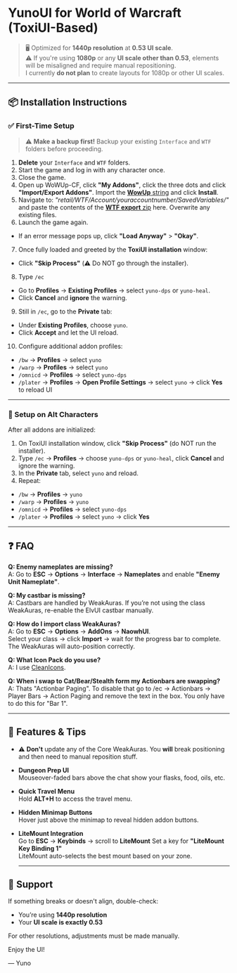 # YunoUI for World of Warcraft (ToxiUI-Based)

> 🖥️ Optimized for **1440p resolution** at **0.53 UI scale**.  
> ⚠️ If you're using **1080p** or any **UI scale other than 0.53**, elements will be misaligned and require manual repositioning.  
> I currently **do not plan** to create layouts for 1080p or other UI scales.

---

## 📦 Installation Instructions

### ✅ First-Time Setup

> ⚠️ **Make a backup first!** Backup your existing `Interface` and `WTF` folders before proceeding.

1. **Delete** your `Interface` and `WTF` folders.
2. Start the game and log in with any character once.
3. Close the game.
4. Open up WoWUp-CF, click **"My Addons"**, click the three dots and click **"Import/Export Addons"**. Import the [**WowUp** string](https://github.com/yunodu/yunoUIcxkvsdugz/blob/main/wowupimportstring) and click **Install**.
5. Navigate to: *"retail/WTF/Account/youraccountnumber/SavedVariables/"* and paste the contents of the [**WTF export** zip](https://github.com/yunodu/yunoUIcxkvsdugz/blob/main/WTF%20export.zip) here. Overwrite any existing files.
6. Launch the game again.
- If an error message pops up, click **"Load Anyway"** > **"Okay"**.
7. Once fully loaded and greeted by the **ToxiUI installation** window:
- Click **"Skip Process"** (⚠️ Do NOT go through the installer).
8. Type `/ec`
- Go to **Profiles** → **Existing Profiles** → select `yuno-dps` or `yuno-heal`.
- Click **Cancel** and **ignore** the warning.
9. Still in `/ec`, go to the **Private** tab:
- Under **Existing Profiles**, choose `yuno`.
- Click **Accept** and let the UI reload.
10. Configure additional addon profiles:
 - `/bw` → **Profiles** → select `yuno`
 - `/warp` → **Profiles** → select `yuno`
 - `/omnicd` → **Profiles** → select `yuno-dps`
 - `/plater` → **Profiles** → **Open Profile Settings** → select `yuno` → click **Yes** to reload UI

---

### 🔁 Setup on Alt Characters

After all addons are initialized:

1. On ToxiUI installation window, click **"Skip Process"** (do NOT run the installer).
2. Type `/ec` → **Profiles** → choose `yuno-dps` or `yuno-heal`, click **Cancel** and ignore the warning.
3. In the **Private** tab, select `yuno` and reload.
4. Repeat:
- `/bw` → **Profiles** → `yuno`
- `/warp` → **Profiles** → `yuno`
- `/omnicd` → **Profiles** → select `yuno-dps`
- `/plater` → **Profiles** → select `yuno` → click **Yes**

---

## ❓ FAQ

**Q: Enemy nameplates are missing?**  
A: Go to **ESC** → **Options** → **Interface** → **Nameplates** and enable **"Enemy Unit Nameplate"**.

**Q: My castbar is missing?**  
A: Castbars are handled by WeakAuras. If you’re not using the class WeakAuras, re-enable the ElvUI castbar manually.

**Q: How do I import class WeakAuras?**  
A: Go to **ESC** → **Options** → **AddOns** → **NaowhUI**.  
Select your class → click **Import** → wait for the progress bar to complete.  
The WeakAuras will auto-position correctly.

**Q: What Icon Pack do you use?**  
A: I use [CleanIcons](https://github.com/AcidWeb/Clean-Icons-Mechagnome-Edition).

**Q: When i swap to Cat/Bear/Stealth form my Actionbars are swapping?**  
A: Thats "Actionbar Paging". To disable that go to /ec -> Actionbars -> Player Bars -> Action Paging and remove the text in the box. You only have to do this for "Bar 1".

---

## 🌟 Features & Tips
- ⚠️ **Don't** update any of the Core WeakAuras. You **will** break positioning and then need to manual reposition stuff.  

- **Dungeon Prep UI**  
  Mouseover-faded bars above the chat show your flasks, food, oils, etc.

- **Quick Travel Menu**  
  Hold **ALT+H** to access the travel menu.

- **Hidden Minimap Buttons**  
  Hover just above the minimap to reveal hidden addon buttons.

- **LiteMount Integration**  
  Go to **ESC** → **Keybinds** → scroll to **LiteMount**
  Set a key for **"LiteMount Key Binding 1"**  
  LiteMount auto-selects the best mount based on your zone.

  ---

 ## 💬 Support
 
 If something breaks or doesn't align, double-check:
 - You’re using **1440p resolution**
 - Your **UI scale is exactly 0.53**
 
 For other resolutions, adjustments must be made manually.
 
 Enjoy the UI!

— Yuno
